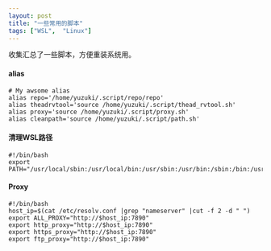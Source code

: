 ```yaml
---
layout: post
title: "一些常用的脚本"
tags: ["WSL",  "Linux"]
---
```


收集汇总了一些脚本，方便重装系统用。



#### alias


```shell
# My awsome alias
alias repo='/home/yuzuki/.script/repo/repo'
alias theadrvtool='source /home/yuzuki/.script/thead_rvtool.sh'
alias proxy='source /home/yuzuki/.script/proxy.sh'
alias cleanpath='source /home/yuzuki/.script/path.sh'
```



#### 清理WSL路径

```shell
#!/bin/bash
export PATH="/usr/local/sbin:/usr/local/bin:/usr/sbin:/usr/bin:/sbin:/bin:/usr/games:/usr/local/games:/usr/lib/wsl/lib"
```



#### Proxy

```shell
#!/bin/bash
host_ip=$(cat /etc/resolv.conf |grep "nameserver" |cut -f 2 -d " ")
export ALL_PROXY="http://$host_ip:7890"
export http_proxy="http://$host_ip:7890"
export https_proxy="http://$host_ip:7890"
export ftp_proxy="http://$host_ip:7890"
```

